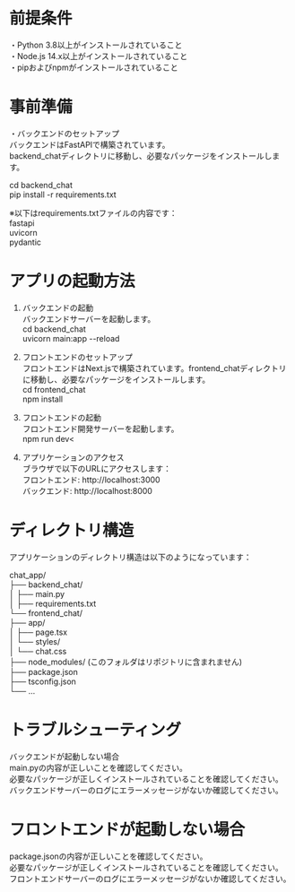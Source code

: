 # 前提条件</br>
・Python 3.8以上がインストールされていること</br>
・Node.js 14.x以上がインストールされていること</br>
・pipおよびnpmがインストールされていること

# 事前準備
・バックエンドのセットアップ</br>
バックエンドはFastAPIで構築されています。</br>
backend_chatディレクトリに移動し、必要なパッケージをインストールします。

cd backend_chat</br>
pip install -r requirements.txt

※以下はrequirements.txtファイルの内容です：</br>
fastapi</br>
uvicorn</br>
pydantic

# アプリの起動方法</br>
1. バックエンドの起動</br>
バックエンドサーバーを起動します。</br>
cd backend_chat</br>
uvicorn main:app --reload

2. フロントエンドのセットアップ</br>
フロントエンドはNext.jsで構築されています。frontend_chatディレクトリに移動し、必要なパッケージをインストールします。</br>
cd frontend_chat</br>
npm install</br>

3. フロントエンドの起動</br>
フロントエンド開発サーバーを起動します。</br>
npm run dev<

4. アプリケーションのアクセス</br>
ブラウザで以下のURLにアクセスします：</br>
フロントエンド: http://localhost:3000</br>
バックエンド: http://localhost:8000


# ディレクトリ構造</br>
アプリケーションのディレクトリ構造は以下のようになっています：

chat_app/</br>
├── backend_chat/</br>
│   ├── main.py</br>
│   ├── requirements.txt</br>
└── frontend_chat/</br>
    ├── app/</br>
    │   ├── page.tsx</br>
    │   └── styles/</br>
    │       └── chat.css</br>
    ├── node_modules/ (このフォルダはリポジトリに含まれません)</br>
    ├── package.json</br>
    ├── tsconfig.json</br>
    └── ...

# トラブルシューティング</br>
バックエンドが起動しない場合</br>
main.pyの内容が正しいことを確認してください。</br>
必要なパッケージが正しくインストールされていることを確認してください。</br>
バックエンドサーバーのログにエラーメッセージがないか確認してください。

# フロントエンドが起動しない場合</br>
package.jsonの内容が正しいことを確認してください。</br>
必要なパッケージが正しくインストールされていることを確認してください。</br>
フロントエンドサーバーのログにエラーメッセージがないか確認してください。
